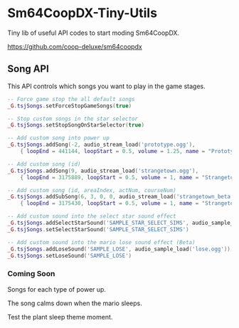 # Sm64CoopDX-Tiny-Utils
Tiny lib of useful API codes to start moding Sm64CoopDX.

https://github.com/coop-deluxe/sm64coopdx

## Song API
This API controls which songs you want to play in the game stages.

```lua
-- Force game stop the all default songs
_G.tsjSongs.setForceStopGameSongs(true)

-- Stop custom songs in the star selector
_G.tsjSongs.setStopSongOnStarSelector(true)

-- Add custom song into power up
_G.tsjSongs.addSong(-2, audio_stream_load('prototype.ogg'),
	{ loopEnd = 441144, loopStart = 0.5, volume = 1.25, name = "Prototype" })

-- Add custom song (id)
_G.tsjSongs.addSong(9, audio_stream_load('strangetown.ogg'),
	{ loopEnd = 3175889, loopStart = 0.5, volume = 1, name = "Strangetown" })

-- Add custom song (id, areaIndex, actNum, courseNum)
_G.tsjSongs.addSubSong(6, 3, 0, 0, audio_stream_load('strangetown_beta.ogg'),
	{ loopEnd = 3175430, loopStart = 0.5, volume = 1, name = "Strangetown Prototype" })

-- Add custom sound into the select star sound effect
_G.tsjSongs.addSelectStarSound('SAMPLE_STAR_SELECT_SIMS', audio_sample_load('star_select_sims.ogg'))
_G.tsjSongs.setSelectStarSound('SAMPLE_STAR_SELECT_SIMS')

-- Add custom sound into the mario lose sound effect (Beta)
_G.tsjSongs.addLoseSound('SAMPLE_LOSE', audio_sample_load('lose.ogg'))
_G.tsjSongs.setLoseSound('SAMPLE_LOSE')

```

### Coming Soon
Songs for each type of power up.

The song calms down when the mario sleeps.

Test the plant sleep theme moment.